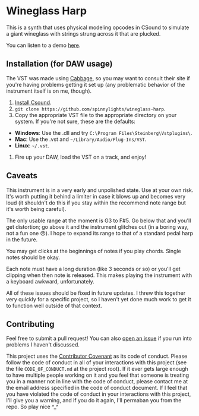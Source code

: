 # Wineglass Harp

This is a synth that uses physical modeling opcodes in CSound to simulate a giant wineglass with strings strung across it that are plucked.

You can listen to a demo [here](https://soundcloud.com/user-887398465/plucked-glass-test).

## Installation (for DAW usage)

The VST was made using [Cabbage](http://cabbageaudio.com/), so you may want to consult their site if you're having problems getting it set up (any problematic behavior of the instrument itself is on me, though).

1. [Install Csound](http://csound.github.io/download.html).
1. `git clone https://github.com/spinnylights/wineglass-harp`.
1. Copy the appropriate VST file to the appropriate directory on your system. If you're not sure, these are the defaults:
  * __Windows__: Use the .dll and try `C:\Program Files\Steinberg\Vstplugins\`.
  * __Mac__: Use the .vst and `~/Library/Audio/Plug-Ins/VST`.
  * __Linux__: `~/.vst`.
1. Fire up your DAW, load the VST on a track, and enjoy!

## Caveats

This instrument is in a very early and unpolished state. Use at your own risk. It's worth putting it behind a limiter in case it blows up and becomes very loud (it shouldn't do this if you stay within the recommend note range but it's worth being careful).

The only usable range at the moment is G3 to F#5. Go below that and you'll get distortion; go above it and the instrument glitches out (in a boring way, not a fun one 😞). I hope to expand its range to that of a standard pedal harp in the future.

You may get clicks at the beginnings of notes if you play chords. Single notes should be okay.

Each note must have a long duration (like 3 seconds or so) or you'll get clipping when then note is released. This makes playing the instrument with a keyboard awkward, unfortunately.

All of these issues should be fixed in future updates. I threw this together very quickly for a specific project, so I haven't yet done much work to get it to function well outside of that context.

## Contributing

Feel free to submit a pull request! You can also [open an issue](https://github.com/spinnylights/wineglass-harp/issues) if you run into problems I haven't discussed.

This project uses the [Contributor Covenant](http://contributor-covenant.org/) as its code of conduct. Please follow the code of conduct in all of your interactions with this project (see the file `CODE_OF_CONDUCT.md` at the project root). If it ever gets large enough to have multiple people working on it and you feel that someone is treating you in a manner not in line with the code of conduct, please contact me at the email address specified in the code of conduct document. If I feel that you have violated the code of conduct in your interactions with this project, I'll give you a warning, and if you do it again, I'll permaban you from the repo. So play nice ^\_^
